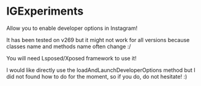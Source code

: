 # IGExperiments

Allow you to enable developer options in Instagram!

It has been tested on v269 but it might not work for all versions because classes name and methods name often change :/

You will need Lsposed/Xposed framework to use it!

I would like directly use the loadAndLaunchDeveloperOptions method but I did not found how to do for the moment, so if you do, do not hesitate! :)
